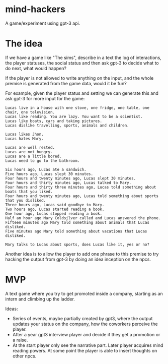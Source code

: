 # mind-hackers

A game/experiment using gpt-3 api.

# The idea

If we have a game like "The sims", describe in a text the log of interactions, the player statuses, the social status and then ask gpt-3 to decide what to do next, what would happen?

If the player is not allowed to write anything on the input, and the whole premise is generated from the game data, would it be fun? 

For example, given the player status and setting we can generate this and ask gpt-3 for more input for the game: 
```
Lucas live in a house with one stove, one fridge, one table, one chair, one television.
Lucas like reading. You are lazy. You want to be a scientist.
Lucas like boats, cars and taking pictures.
Lucas dislike travelling, sports, animals and children.

Lucas likes Jhon.
Lucas hates Mary.

Lucas are well rested.
Lucas are not hungry.
Lucas are a little bored.
Lucas need to go to the bathroom.

Six hours ago, Lucas ate a sandwich.
Five hours ago, Lucas slept 30 minutes.
Four hours and twenty minutes ago, Lucas slept 30 minutes.
Four hours and thirty minutes ago, Lucas talked to Mary.
Four hours and thirty three minutes ago, Lucas told something about boats that you liked. 
Four hours and twenty minutes ago, Lucas told something about sports that you disliked.
Three hours ago, Lucas said goodbye to Mary. 
Two hours ago, Lucas started reading a book.
One hour ago, Lucas stopped reading a book.
Half an hour ago Mary Coldsilver called and Lucas answered the phone.
Fifteen minutes ago Mary told something about animals that Lucas disliked.
Five minutes ago Mary told something about vacations that Lucas disliked.

Mary talks to Lucas about sports, does Lucas like it, yes or no?
```

Another idea is to allow the player to add one phrase to this premise to try hacking the output from gpt-3 by doing an idea inception on the npcs.

# MVP

A text game where you try to get promoted inside a company, starting as an intern and climbing up the ladder.

Ideas:
 - Series of events, maybe partially created by gpt3, where the output updates your status on the company, how the coworkers perceive the player.
 - After a year gpt3 interview player and decide if they get a promotion or a raise.
 - At the start player only see the narrative part. Later player acquires mind reading powers. At some point the player is able to insert thoughts on other npcs.

